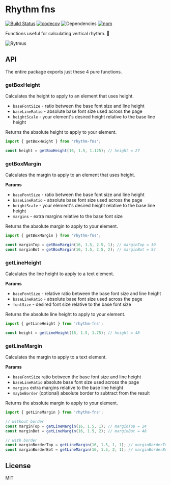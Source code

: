 # Rhythm fns

[![Build Status](https://travis-ci.org/oreqizer/rhythm-fns.svg?branch=master)](https://travis-ci.org/oreqizer/rhythm-fns)
[![codecov](https://codecov.io/gh/oreqizer/rhythm-fns/branch/master/graph/badge.svg)](https://codecov.io/gh/oreqizer/rhythm-fns)
![Dependencies](https://img.shields.io/badge/dependencies-none-brightgreen.svg)
[![npm](https://img.shields.io/npm/v/rhythm-fns.svg)](https://www.npmjs.com/package/rhythm-fns)

Functions useful for calculating vertical rhythm. :musical_note:

![Rytmus](http://imgur.com/UlX8gHu.jpg)

## API

The entire package exports just these 4 pure functions.

### getBoxHeight

Calculates the height to apply to an element that uses height.

 * `baseFontSize` - ratio between the base font size and line height
 * `baseLineRatio` - absolute base font size used across the page
 * `heightScale` - your element's desired height relative to the base line height

Returns the absolute height to apply to your element.

```js
import { getBoxHeight } from 'rhythm-fns';

const height = getBoxHeight(16, 1.5, 1.125); // height = 27
```

### getBoxMargin

Calculates the margin to apply to an element that uses height.

**Params**

 * `baseFontSize` - ratio between the base font size and line height
 * `baseLineRatio` - absolute base font size used across the page
 * `heightScale` - your element's desired height relative to the base line height
 * `margins` - extra margins relative to the base font size

Returns the absolute margin to apply to your element.

```js
import { getBoxMargin } from 'rhythm-fns';

const marginTop = getBoxMargin(16, 1.5, 2.5, 1); // marginTop = 30
const marginBot = getBoxMargin(16, 1.5, 2.5, 2); // marginBot = 54
```

### getLineHeight

Calculates the line height to apply to a text element.

**Params**

 * `baseFontSize` - relative ratio between the base font size and line height
 * `baseLineRatio` - absolute base font size used across the page
 * `fontSize` - desired font size relative to the base font size
 
Returns the absolute line height to apply to your element.

```js
import { getLineHeight } from 'rhythm-fns';

const height = getLineHeight(16, 1.5, 1.75); // height = 48
```

### getLineMargin

Calculates the margin to apply to a text element.

**Params**

 * `baseFontSize` ratio between the base font size and line height
 * `baseLineRatio` absolute base font size used across the page
 * `margins` extra margins relative to the base line height
 * `maybeBorder` (optional) absolute border to subtract from the result

Returns the absolute margin to apply to your element.

```js
import { getLineMargin } from 'rhythm-fns';

// without border
const marginTop = getLineMargin(16, 1.5, 1); // marginTop = 24
const marginBot = getLineMargin(16, 1.5, 2); // marginBot = 48

// with border
const marginBorderTop = getLineMargin(16, 1.5, 1, 1); // marginBorderTop = 23
const marginBorderBot = getLineMargin(16, 1.5, 2, 1); // marginBorderBot = 47
```

## License

MIT
